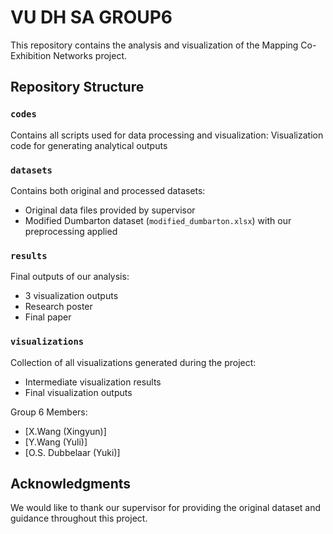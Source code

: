 # VU DH SA GROUP6

This repository contains the analysis and visualization of the Mapping Co-Exhibition Networks project.

## Repository Structure

### `codes`
Contains all scripts used for data processing and visualization:
Visualization code for generating analytical outputs

### `datasets`
Contains both original and processed datasets:
- Original data files provided by supervisor
- Modified Dumbarton dataset (`modified_dumbarton.xlsx`) with our preprocessing applied

### `results`
Final outputs of our analysis:
- 3 visualization outputs
- Research poster
- Final paper

### `visualizations`
Collection of all visualizations generated during the project:
- Intermediate visualization results
- Final visualization outputs

Group 6 Members:
- [X.Wang (Xingyun)]
- [Y.Wang (Yuli)]
- [O.S. Dubbelaar (Yuki)]

## Acknowledgments

We would like to thank our supervisor for providing the original dataset and guidance throughout this project.

